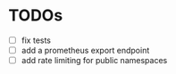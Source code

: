 # TODOs
- [ ] fix tests
- [ ] add a prometheus export endpoint
- [ ] add rate limiting for public namespaces
